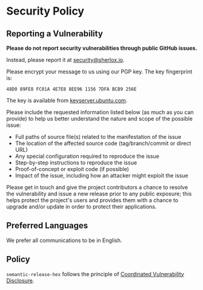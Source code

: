# Security Policy

## Reporting a Vulnerability

**Please do not report security vulnerabilities through public GitHub issues.**

Instead, please report it at <security@sherlox.io>.

Please encrypt your message to us using our PGP key. The key fingerprint is:

```
48D0 89FE8 FC01A 4E7E8 8EE96 1156 7DFA BCB9 256E
```

The key is available from [keyserver.ubuntu.com](https://keyserver.ubuntu.com/pks/lookup?search=0x48D089FE8FC01A4E7E88EE9611567DFABCB9256E&fingerprint=on&op=index).

Please include the requested information listed below (as much as you can provide) to help us better understand the nature and scope of the possible issue:

- Full paths of source file(s) related to the manifestation of the issue
- The location of the affected source code (tag/branch/commit or direct URL)
- Any special configuration required to reproduce the issue
- Step-by-step instructions to reproduce the issue
- Proof-of-concept or exploit code (if possible)
- Impact of the issue, including how an attacker might exploit the issue

Please get in touch and give the project contributors a chance to resolve the vulnerability and issue a new release prior to any public exposure; this helps protect the project's users and provides them with a chance to upgrade and/or update in order to protect their applications.

## Preferred Languages

We prefer all communications to be in English.

## Policy

`semantic-release-hex` follows the principle of [Coordinated Vulnerability Disclosure](https://cheatsheetseries.owasp.org/cheatsheets/Vulnerability_Disclosure_Cheat_Sheet.html#responsible-or-coordinated-disclosure).

